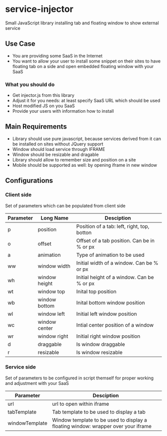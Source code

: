 # service-injector
Small JavaScript library installing tab and floating window to show external service

## Use Case

* You are providing some SaaS in the Internet
* You want to allow your user to install some snippet on their sites to have floating tab on a side and open embedded floating window with your SaaS

### What you should do

* Get injector.js from this library
* Adjust it for you needs: at least specify SaaS URL which should be used
* Host modified JS on you SaaS
* Provide your users with information how to install


## Main Requirements

* Library should use pure javascript, because services derived from it can be installed on sites without JQuery support
* Window should load service through IFRAME
* Window should be resizable and dragable
* Library should allow to remember size and position on a site
* Mobile should be supported as well: by opening iframe in new window

## Configurations

### Client side

Set of parameters which can be populated from client side

| Parameter | Long Name | Desciption |
|-----------|-----------|------------|
| p | position | Position of a tab: left, right, top, botton |
| o | offset | Offset of a tab position. Can be in % or px |
| a  | animation | Type of animation to be used |
| ww | window width | Initial width of a window. Can be % or px | 
| wh | window height | Initial height of a window. Can be % or px |
| wt | window top | Inital top position |
| wb | window bottom | Inital bottom window position |
| wl | window left | Initial left window position |
| wc | window center | Intial center position of a window |
| wr | window right | Initial right window position |
| d | draggable | Is window draggable |
| r | resizable | Is window resizable |

### Service side

Set of parameters to be configured in script themself for proper working and adjustment with your SaaS

| Parameter | Desciption |
|-----------|------------|
| url | url to open within iframe |
| tabTemplate | Tab template to be used to display a tab |
| windowTemplate | Window template to be used to display a floating window: wrapper over your iframe |
